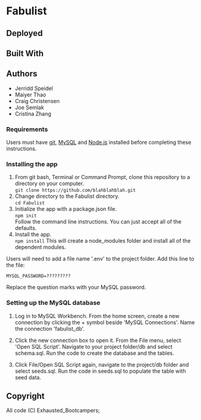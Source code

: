 # Fabulist


## Deployed


## Built With


## Authors

* Jerridd Speidel
* Maiyer Thao
* Craig Christensen
* Joe Semlak
* Cristina Zhang



### **Requirements**
Users must have [git](https://git-scm.com/book/en/v2/Getting-Started-Installing-Git), [MySQL](https://www.mysql.com/downloads/) and [Node.js](https://nodejs.org/en/download/) installed before completing these instructions.

### **Installing the app**

1) From git bash, Terminal or Command Prompt, clone this repository to a directory on your computer.  <br>
  ```git clone https://github.com/blahblahblah.git```
2) Change directory to the Fabulist directory.<br>
  ```cd Fabulist```
3) Initialize the app with a package.json file.<br>
  ```npm init```  
  Follow the command line instructions.  You can just accept all of the defaults.
4) Install the app.<br>
  ```npm install```
  This will create a node_modules folder and install all of the dependent modules.

Users will need to add a file name '.env' to the project folder. 
  Add this line to the file:

  ```MYSQL_PASSWORD=?????????```

  Replace the question marks with your MySQL password.

### **Setting up the MySQL database**

1) Log in to MySQL Workbench.  From the home screen, create a new connection by clicking the + symbol beside 'MySQL Connections'.  Name the connection 'fabulist_db'.

2) Click the new connection box to open it.  From the File menu, select 'Open SQL Script'.  Navigate to your project folder/db and select schema.sql.  Run the code to create the database and the tables.

3) Click File/Open SQL Script again, navigate to the project/db folder and select seeds.sql.  Run the code in seeds.sql to populate the table with seed data.


## Copyright

All code (C) Exhausted_Bootcampers;